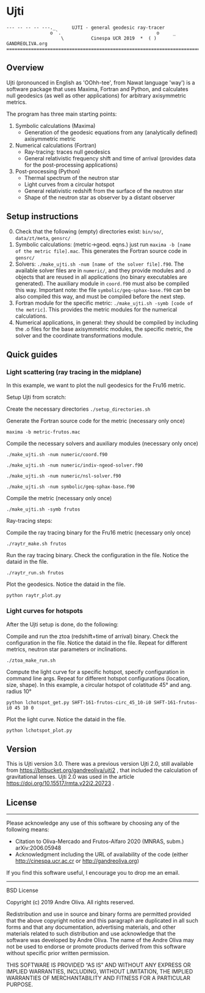 # Ujti

```
--- -- -- -- ---._      UJTI - general geodesic ray-tracer             
                o `.                                   o     _         
                    \          Cinespa UCR 2019  *  ( ) GANDREOLIVA.org
=======================================================================
```

## Overview
Ujti (pronounced in English as 'OOhh-tee', from Nawat language 'way') is a software package that uses Maxima, Fortran and Python, and calculates null geodesics (as well as other applications) for arbitrary axisymmetric metrics.

The program has three main starting points:

1. Symbolic calculations (Maxima)
    *    Generation of the geodesic equations from any (analytically defined) axisymmetric metric
2. Numerical calculations (Fortran)
    *    Ray-tracing: traces null geodesics
    *    General relativistic frequency shift and time of arrival (provides data for the post-processing applications)
3. Post-processing (Python)
    *    Thermal spectrum of the neutron star
    *    Light curves from a circular hotspot
    *    General relativistic redshift from the surface of the neutron star
    *    Shape of the neutron star as observer by a distant observer

## Setup instructions
0.    Check that the following (empty) directories exist: `bin/so/`, `data/zt/meta`, `gensrc/`
1.    Symbolic calculations: (metric->geod. eqns.) just run `maxima -b [name of the metric file].mac`. This generates the Fortran source code in `gensrc/`
2.    Solvers: `./make_ujti.sh -num [name of the solver file].f90`. The available solver files are in `numeric/`, and they provide modules and .o objects that are reused in all applications (no binary executables are generated). The auxiliary module in `coord.f90` must also be compiled this way. Important note: the file `symbolic/geq-sphax-base.f90` can be also compiled this way, and must be compiled before the next step.
3.    Fortran module for the specific metric: `./make_ujti.sh -symb [code of the metric]`. This provides the metric modules for the numerical calculations.
4.    Numerical applications, in general: they should be compiled by including the .o files for the base axisymmetric modules, the specific metric, the solver and the coordinate transformations module.


## Quick guides
### Light scattering (ray tracing in the midplane)
In this example, we want to plot the null geodesics for the Fru16 metric.


Setup Ujti from scratch:

Create the necessary directories
`./setup_directories.sh`


Generate the Fortran source code for the metric (necessary only once)

`maxima -b metric-frutos.mac`

Compile the necessary solvers and auxiliary modules (necessary only once)

`./make_ujti.sh -num numeric/coord.f90`

`./make_ujti.sh -num numeric/indiv-ngeod-solver.f90`

`./make_ujti.sh -num numeric/nsl-solver.f90`

`./make_ujti.sh -num symbolic/geq-sphax-base.f90`

Compile the metric (necessary only once)

`./make_ujti.sh -symb frutos`


Ray-tracing steps:


Compile the ray tracing binary for the Fru16 metric (necessary only once)

`./raytr_make.sh frutos`

Run the ray tracing binary. Check the configuration in the file. Notice the dataid in the file.

`./raytr_run.sh frutos`

Plot the geodesics. Notice the dataid in the file.

`python raytr_plot.py`

### Light curves for hotspots
After the Ujti setup is done, do the following:

Compile and run the ztoa (redshift+time of arrival) binary. Check the configuration in the file. Notice the dataid in the file. Repeat for different metrics, neutron star parameters or inclinations.

`./ztoa_make_run.sh`

Compute the light curve for a specific hotspot, specify configuration in command line args. Repeat for different hotspot configurations (location, size, shape). In this example, a circular hotspot of colatitude 45° and ang. radius 10°

`python lchotspot_get.py SHFT-161-frutos-circ_45_10-i0 SHFT-161-frutos-i0 45 10 0`

Plot the light curve. Notice the dataid in the file.

`python lchotspot_plot.py`


## Version
This is Ujti version 3.0. There was a previous version Ujti 2.0, still available from https://bitbucket.org/gandreoliva/ujti2 , that included the calculation of gravitational lenses. Ujti 2.0 was used in the article https://doi.org/10.15517/rmta.v22i2.20723 .

## License

---

Please acknowledge any use of this software by choosing any of the following means:

  *    Citation to Oliva-Mercado and Frutos-Alfaro 2020 (MNRAS, subm.) arXiv:2006.05948
  *    Acknowledgment including the URL of availability of the code (either http://cinespa.ucr.ac.cr or http://gandreoliva.org)

If you find this software useful, I encourage you to drop me an email.

---

BSD License

Copyright (c) 2019 Andre Oliva.
All rights reserved.


Redistribution and use in source and binary forms are permitted
provided that the above copyright notice and this paragraph are
duplicated in all such forms and that any documentation, advertising
materials, and other materials related to such distribution and use
acknowledge that the software was developed by Andre Oliva. The
name of the Andre Oliva may not be used to endorse or promote
products derived from this software without specific prior written
permission.

THIS SOFTWARE IS PROVIDED “AS IS” AND WITHOUT ANY EXPRESS OR IMPLIED
WARRANTIES, INCLUDING, WITHOUT LIMITATION, THE IMPLIED WARRANTIES OF
MERCHANTABILITY AND FITNESS FOR A PARTICULAR PURPOSE.
